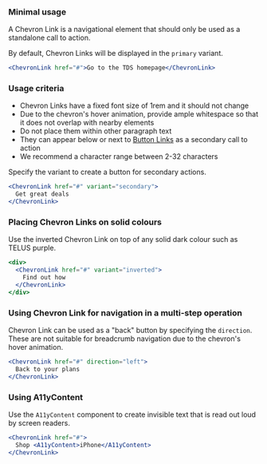 ### Minimal usage

A Chevron Link is a navigational element that should only be used as a standalone call to action.

By default, Chevron Links will be displayed in the `primary` variant.

```jsx
<ChevronLink href="#">Go to the TDS homepage</ChevronLink>
```

### Usage criteria

- Chevron Links have a fixed font size of 1rem and it should not change
- Due to the chevron's hover animation, provide ample whitespace so that it does not overlap with nearby elements
- Do not place them within other paragraph text
- They can appear below or next to [Button Links](#linkbutton) as a secondary call to action
- We recommend a character range between 2-32 characters

Specify the variant to create a button for secondary actions.

```jsx
<ChevronLink href="#" variant="secondary">
  Get great deals
</ChevronLink>
```

### Placing Chevron Links on solid colours

Use the inverted Chevron Link on top of any solid dark colour such as TELUS purple.

```jsx { "props": { "className": "docs_purple-block" } }
<div>
  <ChevronLink href="#" variant="inverted">
    Find out how
  </ChevronLink>
</div>
```

### Using Chevron Link for navigation in a multi-step operation

Chevron Link can be used as a "back" button by specifying the `direction`. These are not suitable for breadcrumb navigation due to the chevron's hover animation.

```jsx
<ChevronLink href="#" direction="left">
  Back to your plans
</ChevronLink>
```

### Using A11yContent

Use the `A11yContent` component to create invisible text that is read out loud by screen readers.

```jsx
<ChevronLink href="#">
  Shop <A11yContent>iPhone</A11yContent>
</ChevronLink>
```

